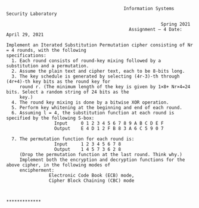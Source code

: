                                                 Information Systems Security Laboratory

                                                              Spring 2021
                                                  Assignment – 4 Date: April 29, 2021

    Implement an Iterated Substitution Permutation cipher consisting of Nr = 4 rounds, with the following
    specifications:
      1. Each round consists of round-key mixing followed by a substitution and a permutation.
      2. Assume the plain text and cipher text, each to be 8-bits long.
      3. The key schedule is generated by selecting (4r-3)-th through (4r+4)-th key bits as the round key for
         round r. (The minimum length of the key is given by 1×8+ Nr×4=24 bits. Select a random string of 24 bits as the
         key.)
      4. The round key mixing is done by a bitwise XOR operation.
      5. Perform key whitening at the beginning and end of each round.
      6. Assuming l = 4, the substitution function at each round is specified by the following S-box:
                      Input     0 1 2 3 4 5 6 7 8 9 A B C D E F
                      Output    E 4 D 1 2 F B 8 3 A 6 C 5 9 0 7

      7. The permutation function for each round is:
                      Input     1 2 3 4 5 6 7 8
                      Output    1 4 5 7 3 6 2 8
         (Drop the permutation function at the last round. Think why.)
         Implement both the encryption and decryption functions for the above cipher, in the following modes of
         encipherment:
                    Electronic Code Book (ECB) mode,
                    Cipher Block Chaining (CBC) mode
                                
                                
                                                              *************
